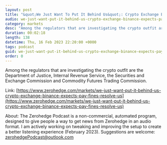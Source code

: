 ```yaml
---
layout: post
title: "&quot;We Just Want To Put It Behind Us&quot;: Crypto Exchange Binance Expects To Pay Fines To Resolve U.S. Regulatory Investigations"
audio: we-just-want-put-it-behind-us-crypto-exchange-binance-expects-pay-fines-resolve-us-0
category: markets
desc: "Among the regulators that are investigating the crypto outfit are the Department of Justice, Internal Revenue Service, the Securities and Exchange Commission and Commodity Futures Trading Commission."
duration: 00:02:18
length: 138
datetime: Thu, 16 Feb 2023 22:20:00 +0000
tags: podcast
guid: we-just-want-put-it-behind-us-crypto-exchange-binance-expects-pay-fines-resolve-us-0
order: 0
---
```

Among the regulators that are investigating the crypto outfit are the Department of Justice, Internal Revenue Service, the Securities and Exchange Commission and Commodity Futures Trading Commission.

Link: [https://www.zerohedge.com/markets/we-just-want-put-it-behind-us-crypto-exchange-binance-expects-pay-fines-resolve-us](https://www.zerohedge.com/markets/we-just-want-put-it-behind-us-crypto-exchange-binance-expects-pay-fines-resolve-us)

About: The Zerohedge Podcast is a non-commercial, automated program, designed to give people a way to get news from Zerohedge in an audio format.  I am actively working on tweaking and improving the setup to create a better listening experience (February 2023).  Suggestions are welcome: [zerohedgePodcast@outlook.com](mailto:zerohedgePodcast@outlook.com)